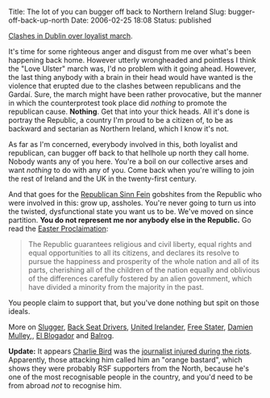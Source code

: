 Title: The lot of you can bugger off back to Northern Ireland
Slug: bugger-off-back-up-north
Date: 2006-02-25 18:08
Status: published

[Clashes in Dublin over loyalist march](http://www.rte.ie/news/2006/0225/loyalist.html).

It's time for some righteous anger and disgust from me over what's been happening back home. However utterly wrongheaded and pointless I think the "Love Ulster" march was, I'd no problem with it going ahead. However, the last thing anybody with a brain in their head would have wanted is the violence that erupted due to the clashes between republicans and the Gardaí. Sure, the march might have been rather provocative, but the manner in which the counterprotest took place did _nothing_ to promote the republican cause. **Nothing**. Get that into your thick heads. All it's done is portray the Republic, a country I'm proud to be a citizen of, to be as backward and sectarian as Northern Ireland, which I know it's not.

As far as I'm concerned, everybody involved in this, both loyalist and republican, can bugger off back to that hellhole up north they call home. Nobody wants any of you here. You're a boil on our collective arses and want _nothing_ to do with any of you. Come back when you're willing to join the rest of Ireland and the UK in the twenty-first century.

And that goes for the [Republican Sinn Fein](http://www.rsf.ie/) gobshites from the Republic who were involved in this: grow up, assholes. You're never going to turn us into the twisted, dysfunctional state you want us to be. We've moved on since partition. **You do not represent me nor anybody else in the Republic.** Go read the [Easter Proclaimation](http://en.wikipedia.org/wiki/Easter_Proclamation):

> The Republic guarantees religious and civil liberty, equal rights and equal opportunities to all its citizens, and declares its resolve to pursue the happiness and prosperity of the whole nation and all of its parts, cherishing all of the children of the nation equally and oblivious of the differences carefully fostered by an alien government, which have divided a minority from the majority in the past.

You people claim to support that, but you've done nothing but spit on those ideals.

More on [Slugger](http://www.sluggerotoole.com/index.php/weblog/comments/march_cancelled_due_to_violent_clashes_with_gardai/), [Back Seat Drivers](https://web.archive.org/web/20081015170947/http://backseatdrivers.blogspot.com/2006/02/rioting-on-oconnell-street.html), [United Irelander](https://web.archive.org/web/20081015170947/http://unitedirelander.blogspot.com/2006/02/mayhem-in-dublin.html), [Free Stater](https://web.archive.org/web/20081015170947/http://freestater.blogspot.com/2006/02/scumbag-central.html), [Damien Mulley](http://www.mulley.net/2006/02/25/of-course-well-allow-you-march-down-a-rubble-filled-street/),, [El Blogador](https://web.archive.org/web/20081015170947/http://elblogador.blogspot.com/2006/02/filth-republican-attacks-on-garda_25.html) and [Balrog](https://web.archive.org/web/20081015170947/http://gaskinbalrog.blogspot.com/2006/02/they-left-their-barstools-to-free.html).

**Update:** It appears [Charlie Bird](http://en.wikipedia.org/wiki/Charlie_Bird) was the [journalist injured during the riots](http://www.sluggerotoole.com/index.php/weblog/rte_reporter_attacked_and_called_orange_bastard/). Apparently, those attacking him called him an "orange bastard", which shows they were probably RSF supporters from the North, because he's one of the most recognisable people in the country, and you'd need to be from abroad _not_ to recognise him.
